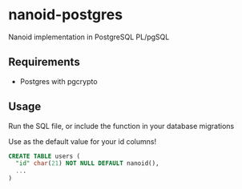 # nanoid-postgres
Nanoid implementation in PostgreSQL PL/pgSQL

## Requirements
* Postgres with pgcrypto

## Usage
Run the SQL file, or include the function in your database migrations

Use as the default value for your id columns!
```sql
CREATE TABLE users (
  "id" char(21) NOT NULL DEFAULT nanoid(),
  ...
)
```
